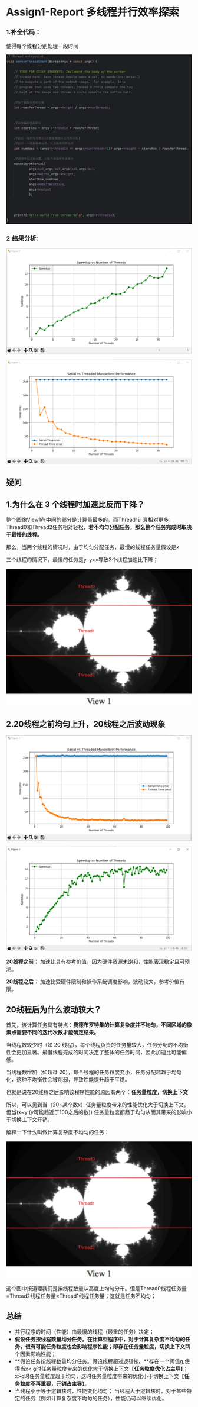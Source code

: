 # Assign1-Report 多线程并行效率探索

### 1.补全代码：

使得每个线程分别处理一段时间

![image-20250304160855707](./assets/image-20250304160855707.png)

### 2.结果分析:

![image-20250304164238778](./assets/image-20250304164238778.png)

![image-20250304164251089](./assets/image-20250304164251089.png)









## 疑问

## 1.为什么在 3 个线程时加速比反而下降？

整个图像View1在中间的部分是计算量最多的。而Thread1计算相对更多，Thread0和Thread2任务相对轻松，**若不均匀分配任务，那么整个任务完成时取决于最慢的线程。** 

那么，当两个线程的情况时，由于均匀分配任务，最慢的线程任务量假设是x

三个线程的情况下，最慢的任务是y.  y>x导致3个线程加速比下降；

![image-20250304171353471](./assets/image-20250304171353471.png)

## 2.20线程之前均匀上升，20线程之后波动现象

![image-20250304171626552](./assets/image-20250304171626552.png)

![image-20250304171632064](./assets/image-20250304171632064.png)

**20线程之前：** 加速比具有参考价值，因为硬件资源未饱和，性能表现稳定且可预测。

**20线程之后：** 加速比受硬件限制和操作系统调度影响，波动较大，参考价值有限。





## 20线程后为什么波动较大？

首先，该计算任务具有特点：**曼德布罗特集的计算复杂度并不均匀，不同区域的像素点需要不同的迭代次数才能确定结果。**

当线程数较少时（如 20 线程），每个线程负责的任务量较大，任务分配的不均衡性会更加显著。最慢线程完成的时间决定了整体的任务时间，因此加速比可能偏低。

当线程数增加（如超过 20），每个线程的任务粒度变小，任务分配越趋于均匀化，这种不均衡性会被削弱，导致性能提升趋于平稳。



也就是说在20线程之后影响该程序性能的原因有两个：**任务量粒度，切换上下文**

所以，可以见到当（20~某个数x）任务量粒度带来的性能优化大于切换上下文。但当(x~y (y可能趋近于100之后的数)) 任务量粒度都趋于均匀从而其带来的影响小于切换上下文开销。



解释一下什么叫做计算复杂度不均匀的任务：

![image-20250304171353471](./assets/image-20250304171353471.png)

这个图中按道理我们是按线程数量从高度上均匀分布。但是Thread0线程任务量=Thread2线程任务量<Thread1线程任务量；这就是任务不均匀；



## 总结

- 并行程序的时间（性能）由最慢的线程（最重的任务）决定；
- **假设任务按线程数量均分任务。**在计算型程序中，对于计算复杂度不均匀的任务，很有可能任务粒度也会影响程序性能；即存在**任务量粒度，切换上下文**两个因素影响性能；
- **假设任务按线程数量均分任务。假设线程超过逻辑核。**存在一个阈值g,使得当x< g时任务量粒度带来的优化大于切换上下文【**任务粒度优化占主导**】；x>g时任务量粒度趋于均匀，这时任务量粒度带来的优化小于切换上下文【**任务粒度不再重要，开销占主导**】。 
- 当线程小于等于逻辑核时，性能变化均匀；  当线程大于逻辑核时，对于某些特定的任务（例如计算复杂度不均匀的任务），性能仍可以继续优化。